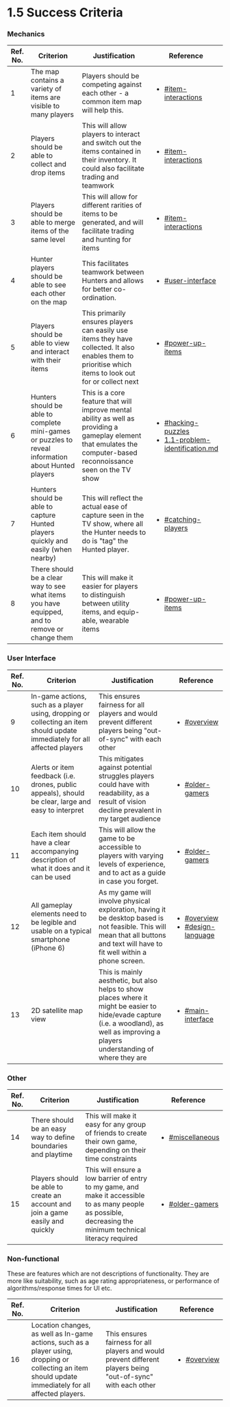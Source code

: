 # 1.5 Success Criteria

### Mechanics

| Ref. No. | Criterion                                                                                           | Justification                                                                                                                                                       | Reference                                                                                                                                                                                                                     |
| -------- | --------------------------------------------------------------------------------------------------- | ------------------------------------------------------------------------------------------------------------------------------------------------------------------- | ----------------------------------------------------------------------------------------------------------------------------------------------------------------------------------------------------------------------------- |
| 1        | The map contains a variety of items are visible to many players                                     | Players should be competing against each other - a common item map will help this.                                                                                  | <ul><li><a data-mention href="1.4a-features-of-the-proposed-solution.md#item-interactions">#item-interactions</a>                                                         </li></ul>                                          |
| 2        | Players should be able to collect and drop items                                                    | This will allow players to interact and switch out the items contained in their inventory. It could also facilitate trading and teamwork                            | <ul><li><a data-mention href="1.4a-features-of-the-proposed-solution.md#item-interactions">#item-interactions</a></li></ul><p></p>                                                                                            |
| 3        | Players should be able to merge items of the same level                                             | This will allow for different rarities of items to be generated, and will facilitate trading and hunting for items                                                  | <ul><li><a data-mention href="1.4a-features-of-the-proposed-solution.md#item-interactions">#item-interactions</a></li></ul>                                                                                                   |
| 4        | Hunter players should be able to see each other on the map                                          | This facilitates teamwork between Hunters and allows for better co-ordination.                                                                                      | <ul><li><a data-mention href="1.4a-features-of-the-proposed-solution.md#user-interface">#user-interface</a></li></ul>                                                                                                         |
| 5        | Players should be able to view and interact with their items                                        | This primarily ensures players can easily use items they have collected. It also enables them to prioritise which items to look out for or collect next             | <ul><li><a data-mention href="1.4a-features-of-the-proposed-solution.md#power-up-items">#power-up-items</a></li></ul>                                                                                                         |
| 6        | Hunters should be able to complete mini-games or puzzles to reveal information about Hunted players | This is a core feature that will improve mental ability as well as providing a gameplay element that emulates the computer-based reconnoissance seen on the TV show | <ul><li><a data-mention href="1.4a-features-of-the-proposed-solution.md#hacking-puzzles">#hacking-puzzles</a></li><li><a data-mention href="1.1-problem-identification.md">1.1-problem-identification.md</a></li></ul><p></p> |
| 7        | Hunters should be able to capture Hunted players quickly and easily (when nearby)                   | This will reflect the actual ease of capture seen in the TV show, where all the Hunter needs to do is "tag" the Hunted player.                                      | <ul><li><a data-mention href="1.4a-features-of-the-proposed-solution.md#catching-players">#catching-players</a></li></ul>                                                                                                     |
| 8        | There should be a clear way to see what items you have equipped, and to remove or change them       | This will make it easier for players to distinguish between utility items, and equip-able, wearable items                                                           | <ul><li><a data-mention href="1.4a-features-of-the-proposed-solution.md#power-up-items">#power-up-items</a></li></ul>                                                                                                         |

### User Interface

| Ref. No. | Criterion                                                                                                                  | Justification                                                                                                                                                                            | Reference                                                                                                                                                                                                               |
| -------- | -------------------------------------------------------------------------------------------------------------------------- | ---------------------------------------------------------------------------------------------------------------------------------------------------------------------------------------- | ----------------------------------------------------------------------------------------------------------------------------------------------------------------------------------------------------------------------- |
| 9        | In-game actions, such as a player using, dropping or collecting an item should update immediately for all affected players | This ensures fairness for all players and would prevent different players being "out-of-sync" with each other                                                                            | <ul><li><a data-mention href="1.4a-features-of-the-proposed-solution.md#overview">#overview</a></li></ul>                                                                                                               |
| 10       | Alerts or item feedback (i.e. drones, public appeals), should be clear, large and easy to interpret                        | This mitigates against potential struggles players could have with readability, as a result of vision decline prevalent in my target audience                                            | <ul><li><a data-mention href="1.2-stakeholders.md#older-gamers">#older-gamers</a></li></ul>                                                                                                                             |
| 11       | Each item should have a clear accompanying description of what it does and it can be used                                  | This will allow the game to be accessible to players with varying levels of experience, and to act as a guide in case you forget.                                                        | <ul><li><a data-mention href="1.2-stakeholders.md#older-gamers">#older-gamers</a></li></ul><p></p>                                                                                                                      |
| 12       | All gameplay elements need to be legible and usable on a typical smartphone (iPhone 6)                                     | As my game will involve physical exploration, having it be desktop based is not feasible. This will mean that all buttons and text will have to fit well within a phone screen.          | <ul><li><a data-mention href="1.4a-features-of-the-proposed-solution.md#overview">#overview</a></li><li><a data-mention href="1.4a-features-of-the-proposed-solution.md#design-language">#design-language</a></li></ul> |
| 13       | 2D satellite map view                                                                                                      | This is mainly aesthetic, but also helps to show places where it might be easier to hide/evade capture (i.e. a woodland), as well as improving a players understanding of where they are | <ul><li><a data-mention href="1.4a-features-of-the-proposed-solution.md#main-interface">#main-interface</a></li></ul>                                                                                                   |

### Other

| Ref. No. | Criterion                                                                      | Justification                                                                                                                                                | Reference                                                                                                           |
| -------- | ------------------------------------------------------------------------------ | ------------------------------------------------------------------------------------------------------------------------------------------------------------ | ------------------------------------------------------------------------------------------------------------------- |
| 14       | There should be an easy way to define boundaries and playtime                  | This will make it easy for any group of friends to create their own game, depending on their time constraints                                                | <ul><li><a data-mention href="1.4a-features-of-the-proposed-solution.md#miscellaneous">#miscellaneous</a></li></ul> |
| 15       | Players should be able to create an account and join a game easily and quickly | This will ensure a low barrier of entry to my game, and make it accessible to as many people as possible, decreasing the minimum technical literacy required | <ul><li><a data-mention href="1.2-stakeholders.md#older-gamers">#older-gamers</a></li></ul>                         |

### Non-functional

These are features which are not descriptions of functionality. They are more like suitability, such as age rating appropriateness, or performance of algorithms/response times for UI etc.

| Ref. No. | Criterion                                                                                                                                                | Justification                                                                                                 | Reference                                                                                                 |
| -------- | -------------------------------------------------------------------------------------------------------------------------------------------------------- | ------------------------------------------------------------------------------------------------------------- | --------------------------------------------------------------------------------------------------------- |
| 16       | Location changes, as well as In-game actions, such as a player using, dropping or collecting an item should update immediately for all affected players. | This ensures fairness for all players and would prevent different players being "out-of-sync" with each other | <ul><li><a data-mention href="1.4a-features-of-the-proposed-solution.md#overview">#overview</a></li></ul> |
